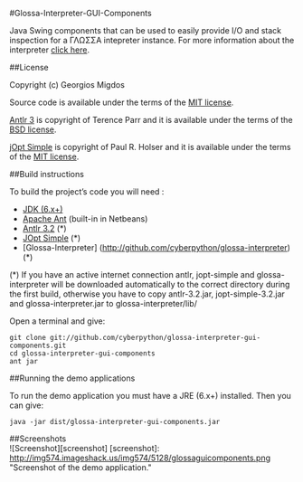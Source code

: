 #Glossa-Interpreter-GUI-Components

Java Swing components that can be used to easily provide I/O and stack inspection for a ΓΛΩΣΣΑ intepreter instance.
For more information about the interpreter [click here](http://github.com/cyberpython/glossa-interpreter).

##License

Copyright (c) Georgios Migdos

Source code is available under the terms of the [MIT license](http://www.opensource.org/licenses/mit-license.php).

[Antlr 3](http://www.antlr.org/) is copyright of Terence Parr and it is available under the terms of the [BSD license](http://www.antlr.org/license.html).

[jOpt Simple](http://jopt-simple.sourceforge.net/) is copyright of Paul R. Holser and it is available under the terms of the [MIT license](http://www.opensource.org/licenses/mit-license.php).

##Build instructions

To build the project’s code you will need :

- [JDK (6.x+)](http://www.oracle.com/technetwork/java/javase/downloads/index.html)
- [Apache Ant](http://ant.apache.org/) (built-in in Netbeans)
- [Antlr 3.2](http://www.antlr.org/download/antlr-3.2.jar) (*)
- [JOpt Simple](http://jopt-simple.sourceforge.net/) (*)
- [Glossa-Interpreter] (http://github.com/cyberpython/glossa-interpreter) (*)

(*) If you have an active internet connection antlr, jopt-simple and glossa-interpreter will be downloaded automatically to the correct directory during the first build, otherwise you have to copy antlr-3.2.jar, jopt-simple-3.2.jar and glossa-interpreter.jar to glossa-interpreter/lib/


Open a terminal and give:

    git clone git://github.com/cyberpython/glossa-interpreter-gui-components.git
    cd glossa-interpreter-gui-components
    ant jar

##Running the demo applications

To run the demo application you must have a JRE (6.x+) installed. Then you can give:

    java -jar dist/glossa-interpreter-gui-components.jar

##Screenshots    
![Screenshot][screenshot]
[screenshot]: http://img574.imageshack.us/img574/5128/glossaguicomponents.png  "Screenshot of the demo application."


